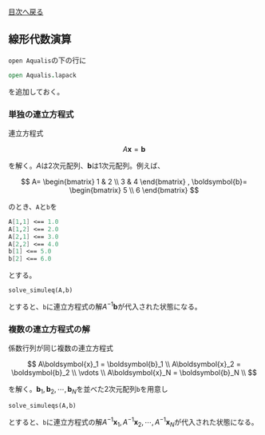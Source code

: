 [目次へ戻る](index.md)
## 線形代数演算

`open Aqualis`の下の行に

```fsharp
open Aqualis.lapack
```

を追加しておく。

### 単独の連立方程式

連立方程式

$$
A\boldsymbol{x} = \boldsymbol{b}
$$

を解く。$A$は2次元配列、$\boldsymbol{b}$は1次元配列。例えば、

$$
A=
\begin{bmatrix}
1 & 2 \\
3 & 4 
\end{bmatrix}
,
\boldsymbol{b}=
\begin{bmatrix}
5 \\
6 
\end{bmatrix}
$$

のとき、`A`と`b`を

```fsharp
A[1,1] <== 1.0
A[1,2] <== 2.0
A[2,1] <== 3.0
A[2,2] <== 4.0
b[1] <== 5.0
b[2] <== 6.0
```

とする。

```
solve_simuleq(A,b)
```

とすると、`b`に連立方程式の解$A^{-1}\boldsymbol{b}$が代入された状態になる。

### 複数の連立方程式の解

係数行列が同じ複数の連立方程式

$$
A\boldsymbol{x}_1 = \boldsymbol{b}_1 \\
A\boldsymbol{x}_2 = \boldsymbol{b}_2 \\
\vdots \\
A\boldsymbol{x}_N = \boldsymbol{b}_N \\
$$

を解く。$\boldsymbol{b}_1, \boldsymbol{b}_2, \cdots, \boldsymbol{b}_N$を並べた2次元配列`b`を用意し

```
solve_simuleqs(A,b)
```

とすると、`b`に連立方程式の解$A^{-1}\boldsymbol{x}_1, A^{-1}\boldsymbol{x}_2, \cdots, A^{-1}\boldsymbol{x}_N$が代入された状態になる。
